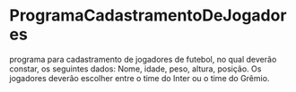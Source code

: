 # ProgramaCadastramentoDeJogadores
programa para cadastramento de jogadores de futebol, no qual deverão constar, os seguintes dados:     Nome, idade, peso, altura, posição.     Os jogadores deverão escolher entre o time do Inter ou o time do Grêmio.
